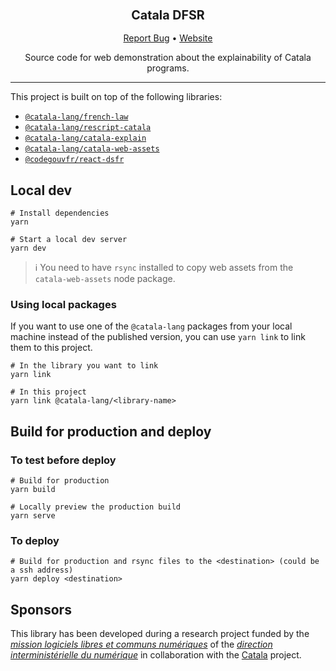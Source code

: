 <div align="center">
  <h3 align="center">
	<big>Catala DFSR</big>
  </h3>
  <p align="center">
   <a href="https://github.com/CatalaLang/catala-dsfr/issues">Report Bug</a>
   •
   <a href="https://code.gouv.fr/fr/explicabilite/catala/">Website</a>
  </p>

Source code for web demonstration about the explainability of Catala programs.

</div>

---

This project is built on top of the following libraries:

- [`@catala-lang/french-law`](https://github.com/CatalaLang/catala/tree/master/french_law/js)
- [`@catala-lang/rescript-catala`](https://github.com/CatalaLang/catala/tree/master/runtimes/rescript)
- [`@catala-lang/catala-explain`](https://github.com/CatalaLang/catala-explain)
- [`@catala-lang/catala-web-assets`](https://github.com/CatalaLang/catala-web-assets)
- [`@codegouvfr/react-dsfr`](https://github.com/codegouvfr/react-dsfr/)

## Local dev

```
# Install dependencies
yarn

# Start a local dev server
yarn dev
```

> ℹ️ You need to have `rsync` installed to copy web assets from the
> `catala-web-assets` node package.

### Using local packages

If you want to use one of the `@catala-lang` packages from your local machine
instead of the published version, you can use `yarn link` to link them to this
project.

```
# In the library you want to link
yarn link

# In this project
yarn link @catala-lang/<library-name>
```

## Build for production and deploy

### To test before deploy

```
# Build for production
yarn build

# Locally preview the production build
yarn serve
```

### To deploy

```
# Build for production and rsync files to the <destination> (could be a ssh address)
yarn deploy <destination>
```

## Sponsors

This library has been developed during a research project funded by the
[_mission logiciels libres et communs numériques_](https://www.code.gouv.fr/)
of the [_direction interministérielle du
numérique_](https://www.numerique.gouv.fr/) in collaboration with the
[Catala](https://catala-lang.org/) project.
